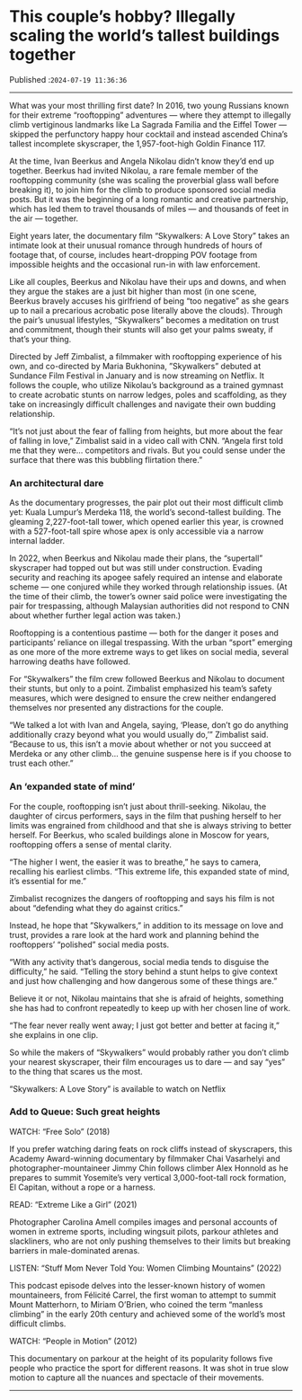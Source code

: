 # This couple’s hobby? Illegally scaling the world’s tallest buildings together

Published :`2024-07-19 11:36:36`

---

What was your most thrilling first date? In 2016, two young Russians known for their extreme “rooftopping” adventures — where they attempt to illegally climb vertiginous landmarks like La Sagrada Familia and the Eiffel Tower — skipped the perfunctory happy hour cocktail and instead ascended China’s tallest incomplete skyscraper, the 1,957-foot-high Goldin Finance 117.

At the time, Ivan Beerkus and Angela Nikolau didn’t know they’d end up together. Beerkus had invited Nikolau, a rare female member of the rooftopping community (she was scaling the proverbial glass wall before breaking it), to join him for the climb to produce sponsored social media posts. But it was the beginning of a long romantic and creative partnership, which has led them to travel thousands of miles — and thousands of feet in the air — together.

Eight years later, the documentary film “Skywalkers: A Love Story” takes an intimate look at their unusual romance through hundreds of hours of footage that, of course, includes heart-dropping POV footage from impossible heights and the occasional run-in with law enforcement.

Like all couples, Beerkus and Nikolau have their ups and downs, and when they argue the stakes are a just bit higher than most (in one scene, Beerkus bravely accuses his girlfriend of being “too negative” as she gears up to nail a precarious acrobatic pose literally above the clouds). Through the pair’s unusual lifestyles, “Skywalkers” becomes a meditation on trust and commitment, though their stunts will also get your palms sweaty, if that’s your thing.

Directed by Jeff Zimbalist, a filmmaker with rooftopping experience of his own, and co-directed by Maria Bukhonina, ”Skywalkers” debuted at Sundance Film Festival in January and is now streaming on Netflix. It follows the couple, who utilize Nikolau’s background as a trained gymnast to create acrobatic stunts on narrow ledges, poles and scaffolding, as they take on increasingly difficult challenges and navigate their own budding relationship.

“It’s not just about the fear of falling from heights, but more about the fear of falling in love,” Zimbalist said in a video call with CNN. “Angela first told me that they were… competitors and rivals. But you could sense under the surface that there was this bubbling flirtation there.”

### An architectural dare

As the documentary progresses, the pair plot out their most difficult climb yet: Kuala Lumpur’s Merdeka 118, the world’s second-tallest building. The gleaming 2,227-foot-tall tower, which opened earlier this year, is crowned with a 527-foot-tall spire whose apex is only accessible via a narrow internal ladder.

In 2022, when Beerkus and Nikolau made their plans, the “supertall” skyscraper had topped out but was still under construction. Evading security and reaching its apogee safely required an intense and elaborate scheme — one conjured while they worked through relationship issues. (At the time of their climb, the tower’s owner said police were investigating the pair for trespassing, although Malaysian authorities did not respond to CNN about whether further legal action was taken.)

Rooftopping is a contentious pastime — both for the danger it poses and participants’ reliance on illegal trespassing.  With the urban “sport” emerging as one more of the more extreme ways to get likes on social media, several harrowing deaths have followed.

For “Skywalkers” the film crew followed Beerkus and Nikolau to document their stunts, but only to a point. Zimbalist emphasized his team’s safety measures, which were designed to ensure the crew neither endangered themselves nor presented any distractions for the couple.

“We talked a lot with Ivan and Angela, saying, ‘Please, don’t go do anything additionally crazy beyond what you would usually do,’” Zimbalist said. “Because to us, this isn’t a movie about whether or not you succeed at Merdeka or any other climb… the genuine suspense here is if you choose to trust each other.”

### An ‘expanded state of mind’

For the couple, rooftopping isn’t just about thrill-seeking. Nikolau, the daughter of circus performers, says in the film that pushing herself to her limits was engrained from childhood and that she is always striving to better herself. For Beerkus, who scaled buildings alone in Moscow for years, rooftopping offers a sense of mental clarity.

“The higher I went, the easier it was to breathe,” he says to camera, recalling his earliest climbs. “This extreme life, this expanded state of mind, it’s essential for me.”

Zimbalist recognizes the dangers of rooftopping and says his film is not  about “defending what they do against critics.”

Instead, he hope that ”Skywalkers,” in addition to its message on love and trust, provides a rare look at the hard work and planning behind the rooftoppers’ “polished” social media posts.

“With any activity that’s dangerous, social media tends to disguise the difficulty,” he said. “Telling the story behind a stunt helps to give context and just how challenging and how dangerous some of these things are.”

Believe it or not, Nikolau maintains that she is afraid of heights, something she has had to confront repeatedly to keep up with her chosen line of work.

“The fear never really went away; I just got better and better at facing it,” she explains in one clip.

So while the makers of “Skywalkers” would probably rather you don’t climb your nearest skyscraper, their film encourages us to dare — and say “yes” to the thing that scares us the most.

“Skywalkers: A Love Story” is available to watch on Netflix

### Add to Queue: Such great heights

WATCH: “Free Solo” (2018)

If you prefer watching daring feats on rock cliffs instead of skyscrapers, this Academy Award-winning documentary by filmmaker Chai Vasarhelyi and photographer-mountaineer Jimmy Chin follows climber Alex Honnold as he prepares to summit Yosemite’s very vertical 3,000-foot-tall rock formation, El Capitan, without a rope or a harness.

READ: “Extreme Like a Girl” (2021)

Photographer Carolina Amell compiles images and personal accounts of women in extreme sports, including wingsuit pilots, parkour athletes and slackliners, who are not only pushing themselves to their limits but breaking barriers in male-dominated arenas.

LISTEN: “Stuff Mom Never Told You: Women Climbing Mountains” (2022)

This podcast episode delves into the lesser-known history of women mountaineers, from Félicité Carrel, the first woman to attempt to summit Mount Matterhorn, to Miriam O’Brien, who coined the term “manless climbing” in the early 20th century and achieved some of the world’s most difficult climbs.

WATCH: “People in Motion” (2012)

This documentary on parkour at the height of its popularity follows five people who practice the sport for different reasons. It was shot in true slow motion to capture all the nuances and spectacle of their movements.

---

